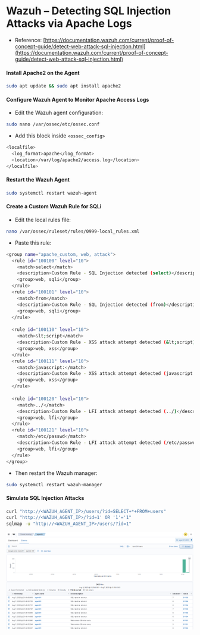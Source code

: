 # Wazuh – Detecting SQL Injection Attacks via Apache Logs

- Reference: [https://documentation.wazuh.com/current/proof-of-concept-guide/detect-web-attack-sql-injection.html](https://documentation.wazuh.com/current/proof-of-concept-guide/detect-web-attack-sql-injection.html)

#### Install Apache2 on the Agent

```sh
sudo apt update && sudo apt install apache2
```

#### Configure Wazuh Agent to Monitor Apache Access Logs

- Edit the Wazuh agent configuration:

```sh
sudo nano /var/ossec/etc/ossec.conf
```

- Add this block inside `<ossec_config>`

```sh
<localfile>
  <log_format>apache</log_format>
  <location>/var/log/apache2/access.log</location>
</localfile>
```

#### Restart the Wazuh Agent

```sh
sudo systemctl restart wazuh-agent
```

#### Create a Custom Wazuh Rule for SQLi

- Edit the local rules file:

```sh
nano /var/ossec/ruleset/rules/0999-local_rules.xml
```

- Paste this rule:

```sh
<group name="apache_custom, web, attack">
  <rule id="100100" level="10">
    <match>select</match>
    <description>Custom Rule - SQL Injection detected (select)</description>
    <group>web, sqli</group>
  </rule>
  <rule id="100101" level="10">
    <match>from</match>
    <description>Custom Rule - SQL Injection detected (from)</description>
    <group>web, sqli</group>
  </rule>

  <rule id="100110" level="10">
    <match>&lt;script</match>
    <description>Custom Rule - XSS attack attempt detected (&lt;script)</description>
    <group>web, xss</group>
  </rule>
  <rule id="100111" level="10">
    <match>javascript:</match>
    <description>Custom Rule - XSS attack attempt detected (javascript:)</description>
    <group>web, xss</group>
  </rule>

  <rule id="100120" level="10">
    <match>../</match>
    <description>Custom Rule - LFI attack attempt detected (../)</description>
    <group>web, lfi</group>
  </rule>
  <rule id="100121" level="10">
    <match>/etc/passwd</match>
    <description>Custom Rule - LFI attack attempt detected (/etc/passwd)</description>
    <group>web, lfi</group>
  </rule>
</group>
```

- Then restart the Wazuh manager:

```sh
sudo systemctl restart wazuh-manager
```

#### Simulate SQL Injection Attacks

```sh
curl "http://<WAZUH_AGENT_IP>/users/?id=SELECT+*+FROM+users"
curl "http://<WAZUH_AGENT_IP>/?id=1' OR '1'='1"
sqlmap -u "http://<WAZUH_AGENT_IP>/users/?id=1"
```

![WAZUH](/Wazuh/assets/13.png)
